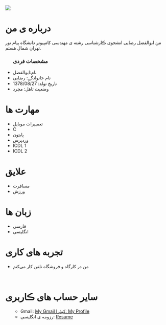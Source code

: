<img src="https://avatars.githubusercontent.com/u/83268942?s=400&u=79dbdf4364b7cf6cda002af33265aef8e7fec6af&v=4"/>
<h1> درباره ی من</h1>
  <p> من ابوالفضل رضایی انشجوی ڪارشناسی رشته ی مهندسی کامپیوتر دانشگاه پیام نور تهران شمال  هستم.</p>
  
  <ul>
    <h3> مشخصات فردی</h3>
  <li>نام:ابوالفضل</li>
  <li>نام خانوادگے: رضایی</li>
  <li>تاریخ تولد: 1378/08/27</li>
  <li>وضعیت تاهل: مجرد</li>

</ul>

  
<h1>مهارت ها</h1>

<ul>
    <li> تعمییرات موبایل </li>
    <li>C</li>
    <li>پایتون</li>
    <li>وردپرس</li>
    <li>ICDL 1</li>
   <li>ICDL 2</li>
</ul>

<h1>علایق </h1>
<ul>
 <li> مسافرت</li>
 <li> ورزش  </li>
</ul>

<h1> زبان ها</h1>
<ul>
  <li>فارسی</li>
    <li>انگلیسی</li>
</ul>

<h1> تجربه های کاری </h1>
<ul>
   <li>من در کارگاه و فروشگاه تلفن کار می‌کنم</li>
</ul>

<br/>

<h1> سایر حساب های ڪاربری </h1>
<ul>
 

 
   - Gmail: <a href="abolfazlrezaee50@gmail.com">My Gmail
 کوئرا: <a href="https://quera.ir/accounts/accept-registration/aydmubpf7h0onupbjmwmp653oke8sho5sznjzd1mhoyxfazsu1xafrukinlvrshe">My Profile</a>
  - رزومه ی انگلیسی: <a href="https://abolfazlrzii.github.io/resume/"> Resume </a>
 </ul>
